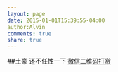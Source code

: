 ```yaml
---
layout: page 
date: 2015-01-01T15:39:55-04:00
author:Alvin
comments: true
share: true
---
```



##土豪 还不任性一下
[微信二维码打赏](https://github.com/goaheadalvin/goaheadalvin.github.io/raw/master/images/6.66.jpg)

